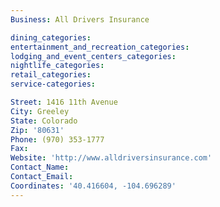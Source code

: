 ```yaml
---
Business: All Drivers Insurance

dining_categories:
entertainment_and_recreation_categories:
lodging_and_event_centers_categories:
nightlife_categories:
retail_categories:
service-categories:

Street: 1416 11th Avenue
City: Greeley
State: Colorado
Zip: '80631'
Phone: (970) 353-1777
Fax:
Website: 'http://www.alldriversinsurance.com'
Contact_Name:
Contact_Email:
Coordinates: '40.416604, -104.696289'
---
```



